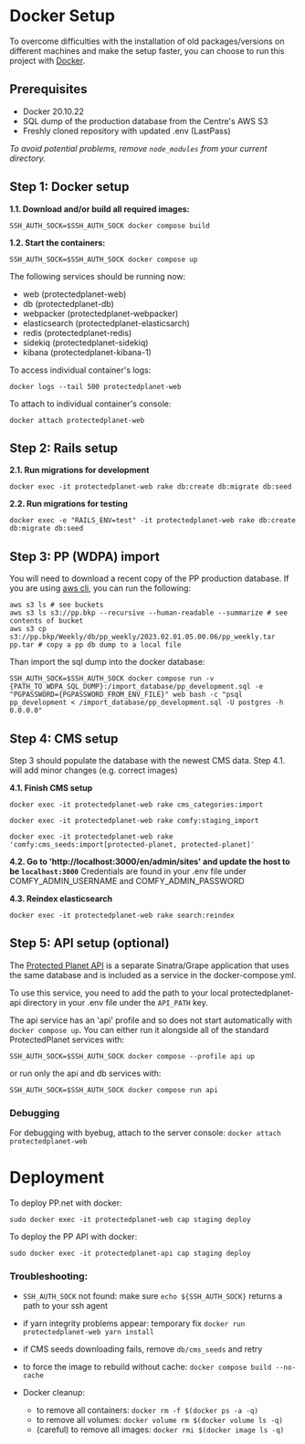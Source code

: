 # Docker Setup

To overcome difficulties with the installation of old packages/versions on different machines and make the setup faster, you can choose to run this project with [Docker](https://docs.docker.com/get-docker/).

## Prerequisites
- Docker 20.10.22
- SQL dump of the production database from the Centre's AWS S3
- Freshly cloned repository with updated .env (LastPass)
 
_To avoid potential problems, remove `node_modules` from your current directory._
  

## Step 1: Docker setup
**1.1. Download and/or build all required images:**

```
SSH_AUTH_SOCK=$SSH_AUTH_SOCK docker compose build
```

**1.2. Start the containers:**

```
SSH_AUTH_SOCK=$SSH_AUTH_SOCK docker compose up
```

The following services should be running now:
- web (protectedplanet-web)
- db (protectedplanet-db)
- webpacker (protectedplanet-webpacker)
- elasticsearch (protectedplanet-elasticsarch)
- redis (protectedplanet-redis)
- sidekiq (protectedplanet-sidekiq)
- kibana (protectedplanet-kibana-1)

To access individual container's logs:

`docker logs --tail 500 protectedplanet-web`

To attach to individual container's console:

`docker attach protectedplanet-web`

## Step 2: Rails setup
**2.1. Run migrations for development**

```
docker exec -it protectedplanet-web rake db:create db:migrate db:seed
```

**2.2. Run migrations for testing**

```
docker exec -e "RAILS_ENV=test" -it protectedplanet-web rake db:create db:migrate db:seed
```

## Step 3: PP (WDPA) import

You will need to download a recent copy of the PP production database. If you are using [aws cli](https://github.com/unepwcmc/wiki/wiki/AWS-CLI), you can run the following:
```
aws s3 ls # see buckets
aws s3 ls s3://pp.bkp --recursive --human-readable --summarize # see contents of bucket
aws s3 cp s3://pp.bkp/Weekly/db/pp_weekly/2023.02.01.05.00.06/pp_weekly.tar pp.tar # copy a pp db dump to a local file
```

Than import the sql dump into the docker database:
```
SSH_AUTH_SOCK=$SSH_AUTH_SOCK docker compose run -v {PATH_TO_WDPA_SQL_DUMP}:/import_database/pp_development.sql -e "PGPASSWORD={PGPASSWORD_FROM_ENV_FILE}" web bash -c "psql pp_development < /import_database/pp_development.sql -U postgres -h 0.0.0.0"
```

## Step 4: CMS setup
Step 3 should populate the database with the newest CMS data. Step 4.1. will add minor changes (e.g. correct images)

**4.1. Finish CMS setup**

```
docker exec -it protectedplanet-web rake cms_categories:import

docker exec -it protectedplanet-web rake comfy:staging_import

docker exec -it protectedplanet-web rake 'comfy:cms_seeds:import[protected-planet, protected-planet]'
```

**4.2.  Go to 'http://localhost:3000/en/admin/sites' and update the host to be `localhost:3000`**
Credentials are found in your .env file under COMFY_ADMIN_USERNAME and COMFY_ADMIN_PASSWORD

**4.3. Reindex elasticsearch**

```
docker exec -it protectedplanet-web rake search:reindex
```

## Step 5: API setup (optional)
The [Protected Planet API](https://github.com/unepwcmc/protectedplanet-api) is a separate Sinatra/Grape application that uses the same database and is included as a service in the docker-compose.yml.

To use this service, you need to add the path to your local protectedplanet-api directory in your .env file under the `API_PATH` key.

The api service has an 'api' profile and so does not start automatically with `docker compose up`. You can either run it alongside all of the standard ProtectedPlanet services with:
```
SSH_AUTH_SOCK=$SSH_AUTH_SOCK docker compose --profile api up
```
or run only the api and db services with:
```
SSH_AUTH_SOCK=$SSH_AUTH_SOCK docker compose run api
```

### Debugging
For debugging with byebug, attach to the server console:
`docker attach protectedplanet-web`


# Deployment
To deploy PP.net with docker:

```
sudo docker exec -it protectedplanet-web cap staging deploy
```

To deploy the PP API with docker:
```
sudo docker exec -it protectedplanet-api cap staging deploy
```

### Troubleshooting:
- `SSH_AUTH_SOCK` not found: make sure `echo ${SSH_AUTH_SOCK}` returns a path to your ssh agent

- if yarn integrity problems appear: temporary fix `docker run protectedplanet-web yarn install`

- if CMS seeds downloading fails, remove `db/cms_seeds` and retry

- to force the image to rebuild without cache: `docker compose build --no-cache`

- Docker cleanup:
  - to remove all containers: `docker rm -f $(docker ps -a -q)`
  - to remove all volumes: `docker volume rm $(docker volume ls -q)`
  - (careful) to remove all images: `docker rmi $(docker image ls -q)`

  
